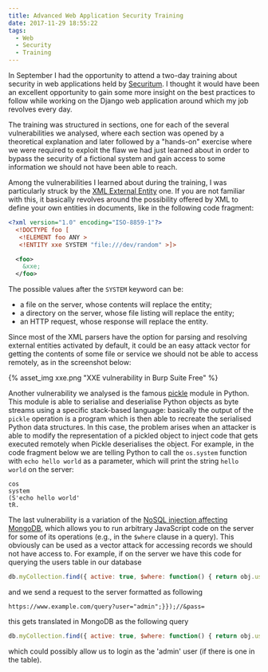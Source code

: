```yaml
---
title: Advanced Web Application Security Training
date: 2017-11-29 18:55:22
tags:
  - Web
  - Security
  - Training
---
```

In September I had the opportunity to attend a two-day training about security in web applications held by [Securitum][1]. I thought it would have been an excellent opportunity to gain some more insight on the best practices to follow while working on the Django web application around which my job revolves every day.

The training was structured in sections, one for each of the several vulnerabilities we analysed, where each section was opened by a theoretical explanation and later followed by a "hands-on" exercise where we were required to exploit the flaw we had just learned about in order to bypass the security of a fictional system and gain access to some information we should not have been able to reach.

Among the vulnerabilities I learned about during the training, I was particularly struck by the [XML External Entity][2] one. If you are not familiar with this, it basically revolves around the possibility offered by XML to define your own entities in documents, like in the following code fragment:

```xml
<?xml version="1.0" encoding="ISO-8859-1"?>
  <!DOCTYPE foo [  
   <!ELEMENT foo ANY >
   <!ENTITY xxe SYSTEM "file:///dev/random" >]>

  <foo>
    &xxe;
  </foo>
```

The possible values after the `SYSTEM` keyword can be:
  * a file on the server, whose contents will replace the entity;
  * a directory on the server, whose file listing will replace the entity;
  * an HTTP request, whose response will replace the entity.

Since most of the XML parsers have the option for parsing and resolving external entities activated by default, it could be an easy attack vector for getting the contents of some file or service we should not be able to access remotely, as in the screenshot below:

{% asset_img xxe.png "XXE vulnerability in Burp Suite Free" %}

Another vulnerability we analysed is the famous [pickle][3] module in Python. This module is able to serialise and deserialise Python objects as byte streams using a specific stack-based language: basically the output of the `pickle` operation is a program which is then able to recreate the serialised Python data structures. In this case, the problem arises when an attacker is able to modify the representation of a pickled object to inject code that gets executed remotely when Pickle deserialises the object. For example, in the code fragment below we are telling Python to call the `os.system` function with `echo hello world` as a parameter, which will print the string `hello world` on the server:

```
cos
system
(S'echo hello world'
tR.
```

The last vulnerability is a variation of the [NoSQL injection affecting MongoDB][4], which allows you to run arbitrary JavaScript code on the server for some of its operations (e.g., in the `$where` clause in a query). This obviously can be used as a vector attack for accessing records we should not have access to. For example, if on the server we have this code for querying the users table in our database

```javascript
db.myCollection.find({ active: true, $where: function() { return obj.username == $user && obj.password == $pass; } });
```

and we send a request to the server formatted as following

```
https://www.example.com/query?user="admin";}});//&pass=
```

this gets translated in MongoDB as the following query

```javascript
db.myCollection.find({ active: true, $where: function() { return obj.username == "admin";}});// && obj.password == "" ; } });
```

which could possibly allow us to login as the 'admin' user (if there is one in the table).


[1]: https://securitum.pl
[2]: https://www.owasp.org/index.php/XML_External_Entity_(XXE)_Processing
[3]: https://docs.python.org/2/library/pickle.html
[4]: https://docs.mongodb.com/manual/faq/fundamentals/#javascript
